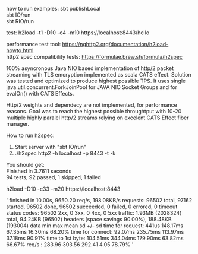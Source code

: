  how to run examples:
 sbt publishLocal<br>
 sbt IO/run<br>
 sbt RIO/run<br>


test: h2load -t1 -D10 -c4 -m10 https://localhost:8443/hello

performance test tool:
https://nghttp2.org/documentation/h2load-howto.html<br>
http2 spec compatibility tests:
https://formulae.brew.sh/formula/h2spec


100% asyncronous Java NIO based implementation of http/2 packet streaming with TLS emcryption implemented as scala CATS effect.
Solution was tested and optimized to produce highest possible TPS.
It uses single java.util.concurrent.ForkJoinPool for JAVA NIO Socket Groups and for evalOn() with CATS Effects.

Http/2 weights and dependecy are not implemented, for performance reasons. 
Goal was to reach the highest possible throughtput with 10-20 multiple highly paralel http/2 streams relying on excelent CATS Effect fiber manager.

How to run h2spec:

1. Start server with "sbt IO/run"<br>
2. ./h2spec http2 -h localhost -p 8443 -t -k<br>

You should get:<br>
Finished in 3.7611 seconds<br>
94 tests, 92 passed, 1 skipped, 1 failed<br>


h2load -D10  -c33 -m20 https://localhost:8443

'
finished in 10.00s, 9650.20 req/s, 198.08KB/s
requests: 96502 total, 97162 started, 96502 done, 96502 succeeded, 0 failed, 0 errored, 0 timeout
status codes: 96502 2xx, 0 3xx, 0 4xx, 0 5xx
traffic: 1.93MB (2028324) total, 94.24KB (96502) headers (space savings 90.00%), 188.48KB (193004) data
                     min         max         mean         sd        +/- sd
time for request:      441us    148.17ms     67.35ms     16.30ms    68.20%
time for connect:    92.07ms    235.75ms    113.97ms     37.18ms    90.91%
time to 1st byte:   104.51ms    344.04ms    179.90ms     63.82ms    66.67%
req/s           :     283.96      303.56      292.41        4.05    78.79%
'

